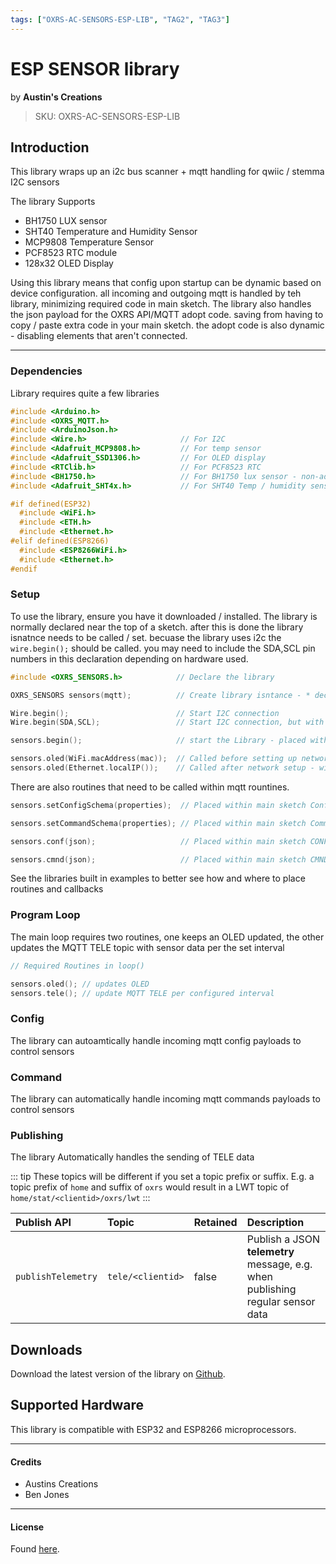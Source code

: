 ```yaml
---
tags: ["OXRS-AC-SENSORS-ESP-LIB", "TAG2", "TAG3"]
---
```

# ESP SENSOR library
<p class="maker">by <b>Austin's Creations</b></p>

> SKU: OXRS-AC-SENSORS-ESP-LIB

## Introduction
This library wraps up an i2c bus scanner + mqtt handling for qwiic / stemma I2C sensors

The library Supports
- BH1750 LUX sensor
- SHT40 Temperature and Humidity Sensor
- MCP9808 Temperature Sensor
- PCF8523 RTC module
- 128x32 OLED Display

Using this library means that config upon startup can be dynamic based on device configuration. all incoming and outgoing mqtt is handled by teh library, minimizing required code in main sketch. The library also handles the json payload for the OXRS API/MQTT adopt code. saving from having to copy / paste extra code in your main sketch. the adopt code is also dynamic - disabling elements that aren't connected.

---

### Dependencies
Library requires quite a few libraries

```c++
#include <Arduino.h>
#include <OXRS_MQTT.h>
#include <ArduinoJson.h>
#include <Wire.h>                     // For I2C
#include <Adafruit_MCP9808.h>         // For temp sensor
#include <Adafruit_SSD1306.h>         // For OLED display
#include <RTClib.h>                   // For PCF8523 RTC
#include <BH1750.h>                   // For BH1750 lux sensor - non-adafruit library: https://github.com/claws/BH1750
#include <Adafruit_SHT4x.h>           // For SHT40 Temp / humidity sensor

#if defined(ESP32)
  #include <WiFi.h>
  #include <ETH.h>
  #include <Ethernet.h> 
#elif defined(ESP8266)
  #include <ESP8266WiFi.h>
  #include <Ethernet.h>
#endif
```

### Setup
To use the library, ensure you have it downloaded / installed. The library is normally declared near the top of a sketch. after this is done the library isnatnce needs to be called / set. becuase the library uses i2c the `wire.begin();` should be called. you may need to include the SDA,SCL pin numbers in this declaration depending on hardware used.

```c++
#include <OXRS_SENSORS.h>            // Declare the library

OXRS_SENSORS sensors(mqtt);          // Create library isntance - * declare after mqtt

Wire.begin();                        // Start I2C connection
Wire.begin(SDA,SCL);                 // Start I2C connection, but with different I2C pins

sensors.begin();                     // start the Library - placed within SETUP()

sensors.oled(WiFi.macAddress(mac));  // Called before setting up network - will show MAC on screen
sensors.oled(Ethernet.localIP());    // Called after network setup - will now update display with IP address
```


There are also routines that need to be called within mqtt rountines.

```c++
sensors.setConfigSchema(properties);  // Placed within main sketch ConfigSchema routine

sensors.setCommandSchema(properties); // Placed within main sketch CommandSchema routine

sensors.conf(json);                   // Placed within main sketch CONF callback routine

sensors.cmnd(json);                   // Placed within main sketch CMND callback routine
```

See the libraries built in examples to better see how and where to place routines and callbacks

### Program Loop
The main loop requires two routines, one keeps an OLED updated, the other updates the MQTT TELE topic with sensor data per the set interval

```c++
// Required Routines in loop()

sensors.oled(); // updates OLED
sensors.tele(); // update MQTT TELE per configured interval
```

### Config
The library can autoamtically handle incoming mqtt config payloads to control sensors

### Command
The library can automatically handle incoming mqtt commands payloads to control sensors

### Publishing
The library Automatically handles the sending of TELE data

::: tip
These topics will be different if you set a topic prefix or suffix. E.g. a topic prefix of `home` and suffix of `oxrs` would result in a LWT topic of `home/stat/<clientid>/oxrs/lwt`
:::

|Publish API|Topic|Retained|Description|
|:----------|:----|:-------|:----------|
|`publishTelemetry`|`tele/<clientid>`|false|Publish a JSON **telemetry** message, e.g. when publishing regular sensor data|

## Downloads
Download the latest version of the library on [Github](https://github.com/austinscreations/OXRS-AC-I2CSensors-ESP-LIB).

## Supported Hardware
This library is compatible with  ESP32 and ESP8266 microprocessors.

---

#### Credits
 - Austins Creations
 - Ben Jones

---

#### License
Found [here](https://github.com/austinscreations/OXRS-AC-I2CSensors-ESP-LIB/blob/main/LICENSE).
